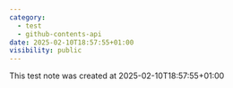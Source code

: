 ```yaml
---
category:
  - test
  - github-contents-api
date: 2025-02-10T18:57:55+01:00
visibility: public
---
```


This test note was created at 2025-02-10T18:57:55+01:00